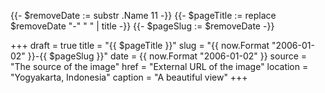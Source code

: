 {{- $removeDate := substr .Name 11 -}}
{{- $pageTitle := replace $removeDate "-" " " | title -}}
{{- $pageSlug := $removeDate -}}

+++
draft = true
title = "{{ $pageTitle }}"
slug = "{{ now.Format "2006-01-02" }}-{{ $pageSlug }}"
date = {{ now.Format "2006-01-02" }}
source = "The source of the image"
href = "External URL of the image"
location = "Yogyakarta, Indonesia"
caption = "A beautiful view"
+++
